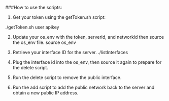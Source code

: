 ###How to use the scripts:

1. Get your token using the getToken.sh script:

./getToken.sh user apikey

2. Update your os_env with the token, serverid, and networkid then source the os_env file.
source os_env

3. Retrieve your interface ID for the server.
./listInterfaces

4. Plug the interface id into the os_env, then source it again to prepare for the delete script.

5. Run the delete script to remove the public interface.

6. Run the add script to add the public network back to the server and obtain a new public IP address.
